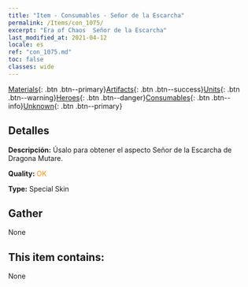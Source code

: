 ```yaml
---
title: "Item - Consumables - Señor de la Escarcha"
permalink: /Items/con_1075/
excerpt: "Era of Chaos  Señor de la Escarcha"
last_modified_at: 2021-04-12
locale: es
ref: "con_1075.md"
toc: false
classes: wide
---
```

 [Materials](/es/Items/){: .btn .btn--primary}[Artifacts](/es/Items/Artifacts/){: .btn .btn--success}[Units](/es/Items/Units/){: .btn .btn--warning}[Heroes](/es/Items/Heroes/){: .btn .btn--danger}[Consumables](/es/Items/Consumables/){: .btn .btn--info}[Unknown](/es/Items/Unknown/){: .btn .btn--primary}

## Detalles
 **Descripción:** Úsalo para obtener el aspecto Señor de la Escarcha de Dragona Mutare.

 **Quality:** <span style="color: #FF8C00">OK</span>

 **Type:** Special Skin

## Gather

  None

## This item contains:

  None

